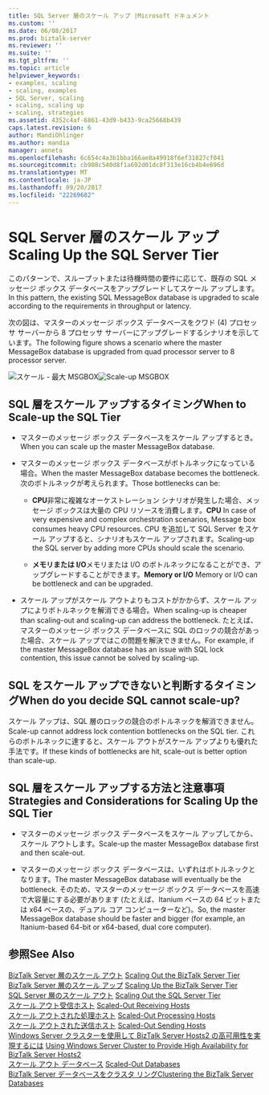 ```yaml
---
title: SQL Server 層のスケール アップ |Microsoft ドキュメント
ms.custom: ''
ms.date: 06/08/2017
ms.prod: biztalk-server
ms.reviewer: ''
ms.suite: ''
ms.tgt_pltfrm: ''
ms.topic: article
helpviewer_keywords:
- examples, scaling
- scaling, examples
- SQL Server, scaling
- scaling, scaling up
- scaling, strategies
ms.assetid: 4352c4af-6861-43d9-b433-9ca25668b439
caps.latest.revision: 6
author: MandiOhlinger
ms.author: mandia
manager: anneta
ms.openlocfilehash: 6c654c4a3b1bba166ae8a49918f6ef31827cf041
ms.sourcegitcommit: cb908c540d8f1a692d01dc8f313e16cb4b4e696d
ms.translationtype: MT
ms.contentlocale: ja-JP
ms.lasthandoff: 09/20/2017
ms.locfileid: "22269682"
---
```

# <a name="scaling-up-the-sql-server-tier"></a><span data-ttu-id="a1d32-102">SQL Server 層のスケール アップ</span><span class="sxs-lookup"><span data-stu-id="a1d32-102">Scaling Up the SQL Server Tier</span></span>
<span data-ttu-id="a1d32-103">このパターンで、スループットまたは待機時間の要件に応じて、既存の SQL メッセージ ボックス データベースをアップグレードしてスケール アップします。</span><span class="sxs-lookup"><span data-stu-id="a1d32-103">In this pattern, the existing SQL MessageBox database is upgraded to scale according to the requirements in throughput or latency.</span></span>  
  
 <span data-ttu-id="a1d32-104">次の図は、マスターのメッセージ ボックス データベースをクワド (4) プロセッサ サーバーから 8 プロセッサ サーバーにアップグレードするシナリオを示しています。</span><span class="sxs-lookup"><span data-stu-id="a1d32-104">The following figure shows a scenario where the master MessageBox database is upgraded from quad processor server to 8 processor server.</span></span>  
  
 <span data-ttu-id="a1d32-105">![スケール &#45; 最大 MSGBOX](../core/media/scaleupmsgbox2.gif "ScaleUpMsgBox2")</span><span class="sxs-lookup"><span data-stu-id="a1d32-105">![Scale&#45;up MSGBOX](../core/media/scaleupmsgbox2.gif "ScaleUpMsgBox2")</span></span>  
  
## <a name="when-to-scale-up-the-sql-tier"></a><span data-ttu-id="a1d32-106">SQL 層をスケール アップするタイミング</span><span class="sxs-lookup"><span data-stu-id="a1d32-106">When to Scale-up the SQL Tier</span></span>  
  
-   <span data-ttu-id="a1d32-107">マスターのメッセージ ボックス データベースをスケール アップするとき。</span><span class="sxs-lookup"><span data-stu-id="a1d32-107">When you can scale up the master MessageBox database.</span></span>  
  
-   <span data-ttu-id="a1d32-108">マスターのメッセージ ボックス データベースがボトルネックになっている場合。</span><span class="sxs-lookup"><span data-stu-id="a1d32-108">When the master MessageBox database becomes the bottleneck.</span></span> <span data-ttu-id="a1d32-109">次のボトルネックが考えられます。</span><span class="sxs-lookup"><span data-stu-id="a1d32-109">Those bottlenecks can be:</span></span>  
  
    -   <span data-ttu-id="a1d32-110">**CPU**非常に複雑なオーケストレーション シナリオが発生した場合、メッセージ ボックスは大量の CPU リソースを消費します。</span><span class="sxs-lookup"><span data-stu-id="a1d32-110">**CPU** In case of very expensive and complex orchestration scenarios, Message box consumes heavy CPU resources.</span></span> <span data-ttu-id="a1d32-111">CPU を追加して SQL Server をスケール アップすると、シナリオもスケール アップされます。</span><span class="sxs-lookup"><span data-stu-id="a1d32-111">Scaling-up the SQL server by adding more CPUs should scale the scenario.</span></span>  
  
    -   <span data-ttu-id="a1d32-112">**メモリまたは I/O**メモリまたは I/O のボトルネックになることができ、アップグレードすることができます。</span><span class="sxs-lookup"><span data-stu-id="a1d32-112">**Memory or I/O** Memory or I/O can be bottleneck and can be upgraded.</span></span>  
  
-   <span data-ttu-id="a1d32-113">スケール アップがスケール アウトよりもコストがかからず、スケール アップによりボトルネックを解消できる場合。</span><span class="sxs-lookup"><span data-stu-id="a1d32-113">When scaling-up is cheaper than scaling-out and scaling-up can address the bottleneck.</span></span> <span data-ttu-id="a1d32-114">たとえば、マスターのメッセージ ボックス データベースに SQL のロックの競合があった場合、スケール アップではこの問題を解決できません。</span><span class="sxs-lookup"><span data-stu-id="a1d32-114">For example, if the master MessageBox database has an issue with SQL lock contention, this issue cannot be solved by scaling-up.</span></span>  
  
## <a name="when-do-you-decide-sql-cannot-scale-up"></a><span data-ttu-id="a1d32-115">SQL をスケール アップできないと判断するタイミング</span><span class="sxs-lookup"><span data-stu-id="a1d32-115">When do you decide SQL cannot scale-up?</span></span>  
 <span data-ttu-id="a1d32-116">スケール アップは、SQL 層のロックの競合のボトルネックを解消できません。</span><span class="sxs-lookup"><span data-stu-id="a1d32-116">Scale-up cannot address lock contention bottlenecks on the SQL tier.</span></span> <span data-ttu-id="a1d32-117">これらのボトルネックに達すると、スケール アウトがスケール アップよりも優れた手法です。</span><span class="sxs-lookup"><span data-stu-id="a1d32-117">If these kinds of bottlenecks are hit, scale-out is better option than scale-up.</span></span>  
  
## <a name="strategies-and-considerations-for-scaling-up-the-sql-tier"></a><span data-ttu-id="a1d32-118">SQL 層をスケール アップする方法と注意事項</span><span class="sxs-lookup"><span data-stu-id="a1d32-118">Strategies and Considerations for Scaling Up the SQL Tier</span></span>  
  
-   <span data-ttu-id="a1d32-119">マスターのメッセージ ボックス データベースをスケール アップしてから、スケール アウトします。</span><span class="sxs-lookup"><span data-stu-id="a1d32-119">Scale-up the master MessageBox database first and then scale-out.</span></span>  
  
-   <span data-ttu-id="a1d32-120">マスターのメッセージ ボックス データベースは、いずれはボトルネックとなります。</span><span class="sxs-lookup"><span data-stu-id="a1d32-120">The master MessageBox database will eventually be the bottleneck.</span></span> <span data-ttu-id="a1d32-121">そのため、マスターのメッセージ ボックス データベースを高速で大容量にする必要があります (たとえば、Itanium ベースの 64 ビットまたは x64 ベースの、デュアル コア コンピューターなど)。</span><span class="sxs-lookup"><span data-stu-id="a1d32-121">So, the master MessageBox database should be faster and bigger (for example, an Itanium-based 64-bit or x64-based, dual core computer).</span></span>  
  
## <a name="see-also"></a><span data-ttu-id="a1d32-122">参照</span><span class="sxs-lookup"><span data-stu-id="a1d32-122">See Also</span></span>  
 <span data-ttu-id="a1d32-123">[BizTalk Server 層のスケール アウト](../core/scaling-out-the-biztalk-server-tier.md) </span><span class="sxs-lookup"><span data-stu-id="a1d32-123">[Scaling Out the BizTalk Server Tier](../core/scaling-out-the-biztalk-server-tier.md) </span></span>  
 <span data-ttu-id="a1d32-124">[BizTalk Server 層のスケール アップ](../core/scaling-up-the-biztalk-server-tier.md) </span><span class="sxs-lookup"><span data-stu-id="a1d32-124">[Scaling Up the BizTalk Server Tier](../core/scaling-up-the-biztalk-server-tier.md) </span></span>  
 <span data-ttu-id="a1d32-125">[SQL Server 層のスケール アウト](../core/scaling-out-the-sql-server-tier.md) </span><span class="sxs-lookup"><span data-stu-id="a1d32-125">[Scaling Out the SQL Server Tier](../core/scaling-out-the-sql-server-tier.md) </span></span>  
 <span data-ttu-id="a1d32-126">[スケール アウト受信ホスト](../core/scaled-out-receiving-hosts.md) </span><span class="sxs-lookup"><span data-stu-id="a1d32-126">[Scaled-Out Receiving Hosts](../core/scaled-out-receiving-hosts.md) </span></span>  
 <span data-ttu-id="a1d32-127">[スケール アウトされた処理ホスト](../core/scaled-out-processing-hosts.md) </span><span class="sxs-lookup"><span data-stu-id="a1d32-127">[Scaled-Out Processing Hosts](../core/scaled-out-processing-hosts.md) </span></span>  
 <span data-ttu-id="a1d32-128">[スケール アウトされた送信ホスト](../core/scaled-out-sending-hosts.md) </span><span class="sxs-lookup"><span data-stu-id="a1d32-128">[Scaled-Out Sending Hosts](../core/scaled-out-sending-hosts.md) </span></span>  
 <span data-ttu-id="a1d32-129">[Windows Server クラスターを使用して BizTalk Server Hosts2 の高可用性を実現するには](../core/use-windows-cluster-to-provide-high-availability-for-biztalk-hosts.md) </span><span class="sxs-lookup"><span data-stu-id="a1d32-129">[Using Windows Server Cluster to Provide High Availability for BizTalk Server Hosts2](../core/use-windows-cluster-to-provide-high-availability-for-biztalk-hosts.md) </span></span>  
 <span data-ttu-id="a1d32-130">[スケール アウト データベース](../core/scaled-out-databases.md) </span><span class="sxs-lookup"><span data-stu-id="a1d32-130">[Scaled-Out Databases](../core/scaled-out-databases.md) </span></span>  
 [<span data-ttu-id="a1d32-131">BizTalk Server データベースをクラスタ リング</span><span class="sxs-lookup"><span data-stu-id="a1d32-131">Clustering the BizTalk Server Databases</span></span>](../core/clustering-the-biztalk-server-databases1.md)